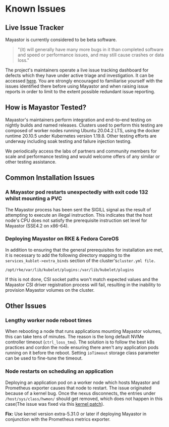 # Known Issues

## Live Issue Tracker

Mayastor is currently considered to be beta software.

> "\(it\) will generally have many more bugs in it than completed software and speed or performance issues, and may still cause crashes or data loss."

The project's maintainers operate a live issue tracking dashboard for defects which they have under active triage and investigation. It can be accessed [here](https://mayadata.atlassian.net/secure/Dashboard.jspa?selectPageId=10015). You are strongly encouraged to familiarise yourself with the issues identified there before using Mayastor and when raising issue reports in order to limit to the extent possible redundant issue reporting.

## How is Mayastor Tested?

Mayastor's maintainers perform integration and end-to-end testing on nightly builds and named releases. Clusters used to perform this testing are composed of worker nodes running Ubuntu 20.04.2 LTS, using the docker runtime 20.10.5 under Kubernetes version 1.19.8. Other testing efforts are underway including soak testing and failure injection testing.

We periodically access the labs of partners and community members for scale and performance testing and would welcome offers of any similar or other testing assistance.

## Common Installation Issues

### A Mayastor pod restarts unexpectedly with exit code 132 whilst mounting a PVC

The Mayastor process has been sent the SIGILL signal as the result of attempting to execute an illegal instruction. This indicates that the host node's CPU does not satisfy the prerequisite instruction set level for Mayastor \(SSE4.2 on x86-64\).

### Deploying Mayastor on RKE & Fedora CoreOS

In addition to ensuring that the general prerequisites for installation are met, it is necessary to add the following directory mapping to the `services_kublet->extra_binds` section of the cluster's`cluster.yml file.`

```text
/opt/rke/var/lib/kubelet/plugins:/var/lib/kubelet/plugins
```

If this is not done, CSI socket paths won't match expected values and the Mayastor CSI driver registration process will fail, resulting in the inability to provision Mayastor volumes on the cluster.

## Other Issues

### Lengthy worker node reboot times

When rebooting a node that runs applications mounting Mayastor volumes, this can take tens of minutes. The reason is the long default NVMe controller timeout \(`ctrl_loss_tmo`\). The solution is to follow the best k8s practices and cordon the node ensuring there aren't any application pods running on it before the reboot. Setting `ioTimeout` storage class parameter can be used to fine-tune the timeout.

### Node restarts on scheduling an application 

Deploying an application pod on a worker node which hosts Mayastor and Prometheus exporter causes that node to restart.
The issue originated because of a kernel bug. Once the nexus disconnects, the entries under `/host/sys/class/hwmon/` should get removed, which does not happen in this case(The issue was fixed via this [kernel patch](https://www.mail-archive.com/linux-kernel@vger.kernel.org/msg2413147.html)).

**Fix:** Use kernel version extra-5.31.0 or later if deploying Mayastor in conjunction with the Prometheus metrics exporter.
